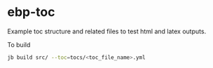 # ebp-toc

Example toc structure and related files to test html and latex outputs.

To build

```bash
jb build src/ --toc=tocs/<toc_file_name>.yml
```
